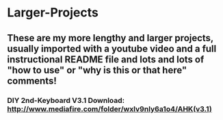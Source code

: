 # Larger-Projects
## These are my more lengthy and larger projects, usually imported with a youtube video and a full instructional README file and lots and lots of "how to use" or "why is this or that here" comments!
### DIY 2nd-Keyboard V3.1 Download: http://www.mediafire.com/folder/wxlv9nly6a1o4/AHK(v3.1)
